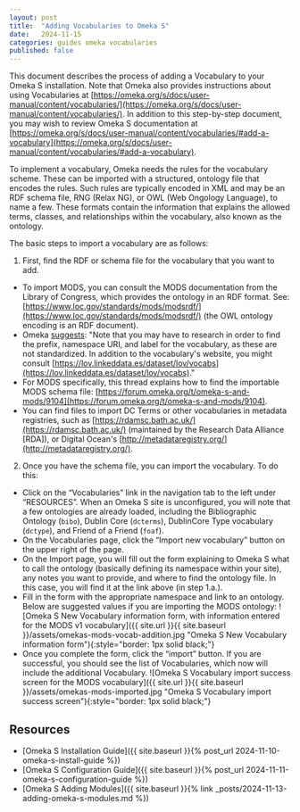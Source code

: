 ```yaml
---
layout: post
title:  "Adding Vocabularies to Omeka S"
date:   2024-11-15
categories: guides omeka vocabularies
published: false
---
```


This document describes the process of adding a Vocabulary to your Omeka S installation. Note that Omeka also provides instructions about using Vocabularies at [https://omeka.org/s/docs/user-manual/content/vocabularies/](https://omeka.org/s/docs/user-manual/content/vocabularies/). In addition to this step-by-step document, you may wish to review Omeka S documentation at [https://omeka.org/s/docs/user-manual/content/vocabularies/#add-a-vocabulary](https://omeka.org/s/docs/user-manual/content/vocabularies/#add-a-vocabulary).

To implement a vocabulary, Omeka needs the rules for the vocabulary scheme. These can be imported with a structured, ontology file that encodes the rules. Such rules are typically encoded in XML and may be an RDF schema file, RNG (Relax NG), or OWL (Web Ongology Language), to name a few. These formats contain the information that explains the allowed terms, classes, and relationships within the vocabulary, also known as the ontology.

The basic steps to import a vocabulary are as follows:

1. First, find the RDF or schema file for the vocabulary that you want to add. 
  - To import MODS, you can consult the MODS documentation from the Library of Congress, which provides the ontology in an RDF format. See: [https://www.loc.gov/standards/mods/modsrdf/](https://www.loc.gov/standards/mods/modsrdf/) (the OWL ontology encoding is an RDF document).
  - Omeka [suggests](https://omeka.org/s/docs/user-manual/content/vocabularies/#add-a-vocabulary): "Note that you may have to research in order to find the prefix, namespace URI, and label for the vocabulary, as these are not standardized. In addition to the vocabulary's website, you might consult [https://lov.linkeddata.es/dataset/lov/vocabs](https://lov.linkeddata.es/dataset/lov/vocabs)."
  - For MODS specifically, this thread explains how to find the importable MODS schema file: [https://forum.omeka.org/t/omeka-s-and-mods/9104](https://forum.omeka.org/t/omeka-s-and-mods/9104).
  - You can find files to import DC Terms or other vocabularies in metadata registries, such as [https://rdamsc.bath.ac.uk/](https://rdamsc.bath.ac.uk/) (maintained by the Research Data Alliance [RDA]), or Digital Ocean's [http://metadataregistry.org/](http://metadataregistry.org/).
2. Once you have the schema file, you can import the vocabulary. To do this:
  - Click on the “Vocabularies” link in the navigation tab to the left under “RESOURCES”. When an Omeka S site is unconfigured, you will note that a few ontologies are already loaded, including the Bibliographic Ontology (`bibo`), Dublin Core (`dcterms`), DublinCore Type vocabulary (`dctype`), and Friend of a Friend (`foaf`).
  - On the Vocabularies page, click the “Import new vocabulary” button on the upper right of the page.
  - On the Import page, you will fill out the form explaining to Omeka S what to call the ontology (basically defining its namespace within your site), any notes you want to provide, and where to find the ontology file. In this case, you will find it at the link above (in step 1.a.).
  - Fill in the form with the appropriate namespace and link to an ontology. Below are suggested values if you are importing the MODS ontology:
  ![Omeka S New Vocabulary information form, with information entered for the MODS v1 vocabulary]({{ site.url }}{{ site.baseurl }}/assets/omekas-mods-vocab-addition.jpg "Omeka S New Vocabulary information form"){:style="border: 1px solid black;"}
  - Once you complete the form, click the “import” button. If you are successful, you should see the list of Vocabularies, which now will include the additional Vocabulary.
  ![Omeka S Vocabulary import success screen for the MODS vocabulary]({{ site.url }}{{ site.baseurl }}/assets/omekas-mods-imported.jpg "Omeka S Vocabulary import success screen"){:style="border: 1px solid black;"}

## Resources

* [Omeka S Installation Guide]({{ site.baseurl }}{% post_url 2024-11-10-omeka-s-install-guide %})
* [Omeka S Configuration Guide]({{ site.baseurl }}{% post_url 2024-11-11-omeka-s-configuration-guide %})
* [Omeka S Adding Modules]({{ site.baseurl }}{% link _posts/2024-11-13-adding-omeka-s-modules.md %})
